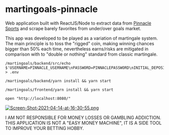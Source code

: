 # martingoals-pinnacle

Web application built with ReactJS/Node to extract data from [Pinnacle Sports](https://www.pinnacle.com/en) and scrape barely favorites from under/over goals market.

This app was developed to be played as a variation of martingale system. The main principle is to toss the "rigged" coin, making winning chances bigger than 50% each time, nevertheless earns/risks are mitigated in comparison with to "double or nothing" standard from classic martingale.

```
/martingoals/backend/src/echo $'USERNAME=PINNACLE_USERNAME\nPASSWORD=PINNACLEPASSWORD\nINITIAL_DEPOSIT=YOUR_INITIAL_DEPOSIT' > .env

/martingoals/backend/yarn install && yarn start

/martingoals/frontend/yarn install && yarn start

open "http://localhost:8080/"
```

[![Screen-Shot-2021-04-14-at-16-30-55.png](https://i.postimg.cc/MKz6QpdQ/Screen-Shot-2021-04-14-at-16-30-55.png)](https://postimg.cc/6T1xstsW)

I AM NOT RESPONSIBLE FOR MONEY LOSSES OR GAMBLING ADDICTION. THIS APPLICATION IS NOT A "EASY MONEY MACHINE", IT IS A SIDE TOOL TO IMPROVE YOUR BETTING HOBBY.  